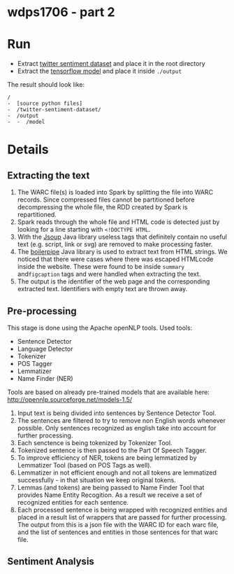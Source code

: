 # wdps1706 - part 2

# Run 

  - Extract [twitter sentiment dataset](https://mega.nz/#!rA4wHRYL!-5xdygOQw7iN0yK4R950Es_hRBJ6AJcsxgPp7BaRl5k) and place it in the root directory 
  - Extract the [tensorflow model](https://mega.nz/#!6YwVHIaS!MWuojc61cZRT2jll4i-mFYARHzM3AnUYkbYP-EnOVT8) and place it inside `./output`

The result should look like: 
```
/
-  [source python files]
-  /twitter-sentiment-dataset/
-  /output
-  -  /model
```
# Details

## Extracting the text
1) The WARC file(s) is loaded into Spark by splitting the file into WARC
records. Since compressed files cannot be partitioned before
decompressing the whole file, the RDD created by Spark is repartitioned.
2) Spark reads through the whole file and HTML code is detected just by
looking for a line starting with `<!DOCTYPE HTML`.
3) With the [Jsoup](https://github.com/jhy/jsoup) Java library useless
tags that definitely contain no useful text (e.g. script, link or svg)
are removed to make processing faster.
4) The [boilerpipe](https://github.com/robbypond/boilerpipe) Java
library is used to extract text from HTML strings. We noticed that
there were cases where there was escaped HTMLcode inside the website.
These were found to be inside `summary` and`figcaption` tags and were
handled when extracting the text.
5) The output is the identifier of the web page and the corresponding
extracted text. Identifiers with empty text are thrown away.

## Pre-processing
This stage is done using the Apache openNLP tools.
Used tools:
- Sentence Detector
- Language Detector
- Tokenizer
- POS Tagger
- Lemmatizer
- Name Finder (NER)

Tools are based on already pre-trained models that are available here: http://opennlp.sourceforge.net/models-1.5/

1) Input text is being divided into sentences by Sentence Detector Tool.
2) The sentences are filtered to try to remove non English words whenever possible. Only sentences recognized as english take into account for further processing.
3) Each senctence is being tokenized by Tokenizer Tool.
4) Tokenized sentence is then passed to the Part Of Speech Tagger.
5) To improve efficiency of NER, tokens are being lemmatized by Lemmatizer Tool (based on POS Tags as well).
6) Lemmatizer in not efficient enough and not all tokens are lemmatized successfully - in that situation we keep original tokens.
7) Lemmas (and tokens) are being passed to Name Finder Tool that provides Name Entity Recogition. As a result we receive a set of recognized entities for each sentence.
8) Each processed sentence is being wrapped with recognized entities and placed in a result list of wrappers that are passed for further processing. The output from this is a json file with the WARC ID for each warc file, and the list of sentences and entities in those sentences for that warc file.

## Sentiment Analysis 

